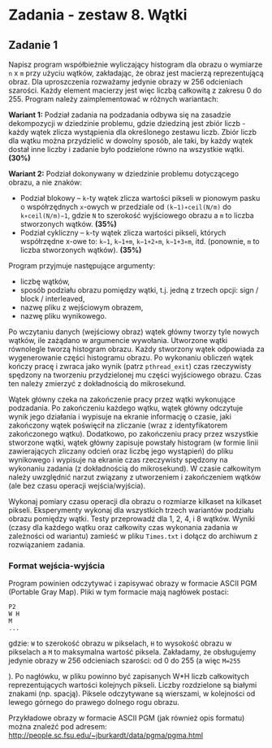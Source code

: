 # Zadania - zestaw 8. Wątki

## Zadanie 1

Napisz program współbieżnie wyliczający histogram dla obrazu o wymiarze `n` x `m` przy użyciu wątków, zakładając, że obraz jest macierzą reprezentującą obraz. Dla uproszczenia rozważamy jedynie obrazy w 256 odcieniach szarości. Każdy element macierzy jest więc liczbą całkowitą z zakresu 0 do 255. Program należy zaimplementować w różnych wariantach:

**Wariant 1:** Podział zadania na podzadania odbywa się na zasadzie dekompozycji w dziedzinie problemu, gdzie dziedziną jest zbiór liczb - każdy wątek zlicza wystąpienia dla określonego zestawu liczb. Zbiór liczb dla wątku można przydzielić w dowolny sposób, ale taki, by każdy wątek dostał inne liczby i zadanie było podzielone równo na wszystkie wątki. **(30%)**

**Wariant 2:** Podział dokonywany w dziedzinie problemu dotyczącego obrazu, a nie znaków:

* Podział blokowy – `k`-ty wątek zlicza wartości pikseli w pionowym pasku o współrzędnych `x`-owych w przedziale od `(k−1)∗ceil(N/m)` do `k∗ceil(N/m)−1`, gdzie `N` to szerokość wyjściowego obrazu a `m` to liczba stworzonych wątków. **(35%)**
* Podział cykliczny – `k`-ty wątek zlicza wartości pikseli, których współrzędne x-owe to: `k−1`, `k−1+m`, `k−1+2∗m`, `k−1+3∗m`, itd. (ponownie, `m` to liczba stworzonych wątków). **(35%)**

Program przyjmuje następujące argumenty:

* liczbę wątków,
* sposób podziału obrazu pomiędzy wątki, t.j. jedną z trzech opcji: sign / block / interleaved,
* nazwę pliku z wejściowym obrazem,
* nazwę pliku wynikowego.

Po wczytaniu danych (wejściowy obraz) wątek główny tworzy tyle nowych wątków, ile zażądano w argumencie wywołania. Utworzone wątki równolegle tworzą histogram obrazu. Każdy stworzony wątek odpowiada za wygenerowanie części histogramu obrazu. Po wykonaniu obliczeń wątek kończy pracę i zwraca jako wynik (patrz `pthread_exit`) czas rzeczywisty spędzony na tworzeniu przydzielonej mu części wyjściowego obrazu. Czas ten należy zmierzyć z dokładnością do mikrosekund. 

Wątek główny czeka na zakończenie pracy przez wątki wykonujące podzadania. Po zakończeniu każdego wątku, wątek główny odczytuje wynik jego działania i wypisuje na ekranie informację o czasie, jaki zakończony wątek poświęcił na zliczanie (wraz z identyfikatorem zakończonego wątku). Dodatkowo, po zakończeniu pracy przez wszystkie stworzone wątki, wątek główny zapisuje powstały histogram (w formie linii zawierających zliczany odcień oraz liczbę jego wystąpień) do pliku wynikowego i wypisuje na ekranie czas rzeczywisty spędzony na wykonaniu zadania (z dokładnością do mikrosekund). W czasie całkowitym należy uwzględnić narzut związany z utworzeniem i zakończeniem wątków (ale bez czasu operacji wejścia/wyjścia).

Wykonaj pomiary czasu operacji dla obrazu o rozmiarze kilkaset na kilkaset pikseli. Eksperymenty wykonaj dla wszystkich trzech wariantów podziału obrazu pomiędzy wątki. Testy przeprowadź dla 1, 2, 4, i 8 wątków. Wyniki (czasy dla każdego wątku oraz całkowity czas wykonania zadania w zależności od wariantu) zamieść w pliku `Times.txt` i dołącz do archiwum z rozwiązaniem zadania.

### Format wejścia-wyjścia

Program powinien odczytywać i zapisywać obrazy w formacie ASCII PGM (Portable Gray Map). Pliki w tym formacie mają nagłówek postaci:

```
P2
W H
M
...
```
gdzie: `W` to szerokość obrazu w pikselach, `H` to wysokość obrazu w pikselach a `M` to maksymalna wartość piksela. Zakładamy, że obsługujemy jedynie obrazy w 256 odcieniach szarości: od 0 do 255 (a więc `M=255`

). Po nagłówku, w pliku powinno być zapisanych W*H liczb całkowitych reprezentujących wartości kolejnych pikseli. Liczby rozdzielone są białymi znakami (np. spacją). Piksele odczytywane są wierszami, w kolejności od lewego górnego do prawego dolnego rogu obrazu.

Przykładowe obrazy w formacie ASCII PGM (jak również opis formatu) można znaleźć pod adresem: http://people.sc.fsu.edu/~jburkardt/data/pgma/pgma.html
